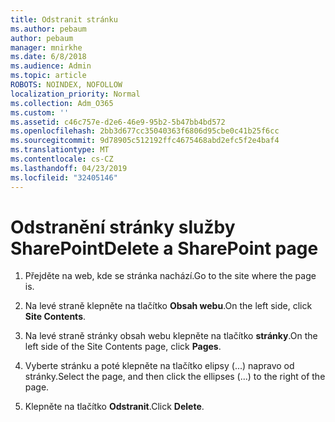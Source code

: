 ```yaml
---
title: Odstranit stránku
ms.author: pebaum
author: pebaum
manager: mnirkhe
ms.date: 6/8/2018
ms.audience: Admin
ms.topic: article
ROBOTS: NOINDEX, NOFOLLOW
localization_priority: Normal
ms.collection: Adm_O365
ms.custom: ''
ms.assetid: c46c757e-d2e6-46e9-95b2-5b47bb4bd572
ms.openlocfilehash: 2bb3d677cc35040363f6806d95cbe0c41b25f6cc
ms.sourcegitcommit: 9d78905c512192ffc4675468abd2efc5f2e4baf4
ms.translationtype: MT
ms.contentlocale: cs-CZ
ms.lasthandoff: 04/23/2019
ms.locfileid: "32405146"
---
```

# <a name="delete-a-sharepoint-page"></a><span data-ttu-id="c2078-102">Odstranění stránky služby SharePoint</span><span class="sxs-lookup"><span data-stu-id="c2078-102">Delete a SharePoint page</span></span>

1. <span data-ttu-id="c2078-103">Přejděte na web, kde se stránka nachází.</span><span class="sxs-lookup"><span data-stu-id="c2078-103">Go to the site where the page is.</span></span>
    
2. <span data-ttu-id="c2078-104">Na levé straně klepněte na tlačítko **Obsah webu**.</span><span class="sxs-lookup"><span data-stu-id="c2078-104">On the left side, click **Site Contents**.</span></span>
    
3. <span data-ttu-id="c2078-105">Na levé straně stránky obsah webu klepněte na tlačítko **stránky**.</span><span class="sxs-lookup"><span data-stu-id="c2078-105">On the left side of the Site Contents page, click **Pages**.</span></span>
    
4. <span data-ttu-id="c2078-106">Vyberte stránku a poté klepněte na tlačítko elipsy (...) napravo od stránky.</span><span class="sxs-lookup"><span data-stu-id="c2078-106">Select the page, and then click the ellipses (...) to the right of the page.</span></span>
    
5. <span data-ttu-id="c2078-107">Klepněte na tlačítko **Odstranit**.</span><span class="sxs-lookup"><span data-stu-id="c2078-107">Click **Delete**.</span></span>
    

